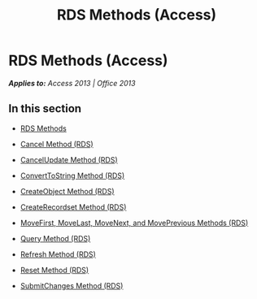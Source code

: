 ﻿---
title: RDS Methods (Access)
TOCTitle: RDS Methods
ms:assetid: c3069579-8578-4fc3-904a-31e12589f298
ms:mtpsurl: https://msdn.microsoft.com/en-us/library/JJ249953(v=office.15)
ms:contentKeyID: 48547564
ms.date: 09/18/2015
mtps_version: v=office.15
---

# RDS Methods (Access)


_**Applies to:** Access 2013 | Office 2013_

## In this section

  - [RDS Methods](rds-methods.md)

  - [Cancel Method (RDS)](cancel-method-rds.md)

  - [CancelUpdate Method (RDS)](cancelupdate-method-rds.md)

  - [ConvertToString Method (RDS)](converttostring-method-rds.md)

  - [CreateObject Method (RDS)](createobject-method-rds.md)

  - [CreateRecordset Method (RDS)](createrecordset-method-rds.md)

  - [MoveFirst, MoveLast, MoveNext, and MovePrevious Methods (RDS)](movefirst-movelast-movenext-and-moveprevious-methods-rds.md)

  - [Query Method (RDS)](query-method-rds.md)

  - [Refresh Method (RDS)](refresh-method-rds.md)

  - [Reset Method (RDS)](reset-method-rds.md)

  - [SubmitChanges Method (RDS)](submitchanges-method-rds.md)

